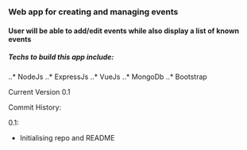 ### Web app for creating and managing events

#### User will be able to add/edit events while also display a list of known events

##### Techs to build this app include:
..* NodeJs
..* ExpressJs
..* VueJs
..* MongoDb
..* Bootstrap

Current Version 0.1

Commit History:

0.1:
- Initialising repo and README
